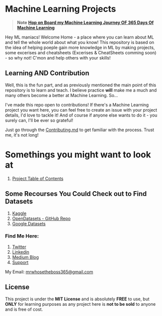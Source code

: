 # Machine Learning Projects


> **Note** **[Hop on Board my Machine Learning Journey OF 365 Days Of Machine Learning](https://github.com/muhammadanas0716/Machine-Learning-101/blob/main/twitter.md)**

Hey ML maniacs! Welcome Home - a place where you can learn about ML and tell the whole world about what you know! This repository is based on the idea of helping
poeple gain more knowledge in ML by making projects, some excerises and cheatsheets (Excerises & CheatSheets comming soon) - so why not! C'mon and help others with your skills!

## Learning AND Contribution
Well, this is the fun part, and as previously mentioned the main point of this repository is to learn and teach. I believe practice **will** make me a much and many others become a better at Machine Learning. So...

I've made this repo open to contributions! If there's a Machine Learning project you want here, you can feel free to create an issue with your project details, I'd love to tackle it! And of course if anyone else wants to do it - you surely can, I'll be ever so grateful!

Just go through the [Contributing.md](https://github.com/muhammadanas0716/Machine-Learning-101/blob/main/Contributing.md) to get familiar with the process. Trust me, it's not long!

# Somethings you might want to look at
1. [Project Table of Contents](https://github.com/muhammadanas0716/Machine-Learning-101/blob/main/Project%20Table%20of%20Contents.md)


## Some Recourses You Could Check out to Find Datasets
1. [Kaggle](https://www.kaggle.com/datasets)
2. [OpenDatasets - GitHub Repo](https://github.com/JovianML/opendatasets)
3. [Google Datasets](https://datasetsearch.research.google.com/)

### Find Me Here:
1. [Twitter](https://twitter.com/MuhammadAnas707)
2. [Linkedin](https://www.linkedin.com/in/muhammad-anas-63744b235/)
3. [Medium Blog](https://medium.com/@muhammadanas0716)
4. [Support](https://www.buymeacoffee.com/muhammadanas)

My Email: mrwhosetheboss365@gmail.com

## License  
This project is under the **MIT License** and is absolutely **FREE** to use, but **ONLY** for learning purposes as any project here is **not to be sold** to anyone and is free of cost.
